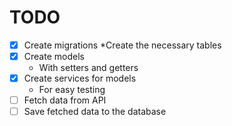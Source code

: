 # TODO

 * [x] Create migrations
   *Create the necessary tables
 * [x] Create models
   * With setters and getters
 * [x] Create services for models
   * For easy testing
 * [ ] Fetch data from API
 * [ ] Save fetched data to the database
